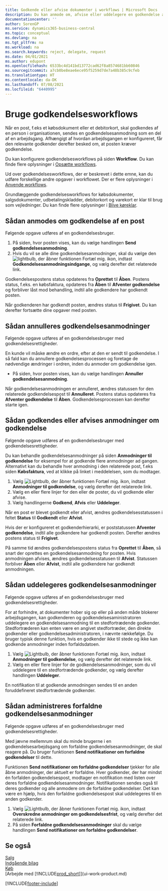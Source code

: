 ```yaml
---
title: Godkende eller afvise dokumenter i workflows | Microsoft Docs
description: Du kan anmode om, afvise eller uddelegere en godkendelse af f.eks. et købs- eller salgsdokument som en del af et workflow.
documentationcenter: ''
author: SorenGP
ms.service: dynamics365-business-central
ms.topic: conceptual
ms.devlang: na
ms.tgt_pltfrm: na
ms.workload: na
ms.search.keywords: reject, delegate, request
ms.date: 04/01/2021
ms.author: edupont
ms.openlocfilehash: 6533bc4d141bd13772cad62f8a8574681bb60846
ms.sourcegitcommit: a7cb0be8eae6ece95f5259d7de7a48b385c9cfeb
ms.translationtype: HT
ms.contentlocale: da-DK
ms.lasthandoff: 07/08/2021
ms.locfileid: "6440995"
---
```

# <a name="use-approval-workflows"></a>Bruge godkendelsesworkflows
Når en post, f.eks et købsdokument eller et debitorkort, skal godkendes af en person i organisationen, sendes en godkendelsesanmodning som en del af en arbejdsgang. Afhængigt af hvordan arbejdsgangen er konfigureret, får den relevante godkender derefter besked om, at posten kræver godkendelse.

Du kan konfigurere godkendelsesworkflows på siden **Workflow**. Du kan finde flere oplysninger i [Opsætte workflows](across-set-up-workflows.md).

Ud over godkendelsesworkflows, der er beskrevet i dette emne, kan du udføre forskellige andre opgaver i workflowet. Der er flere oplysninger i [Anvende workflows](across-use-workflows.md).

Grundlæggende godkendelsesworkflows for købsdokumenter, salgsdokumenter, udbetalingskladder, debitorkort og varekort er klar til brug som vejledninger. Du kan finde flere oplysninger i [Blive køreklar](ui-get-ready-business.md).

## <a name="to-request-approval-of-a-record"></a>Sådan anmodes om godkendelse af en post
Følgende opgave udføres af en godkendelsesbruger.

1. På siden, hvor posten vises, kan du vælge handlingen **Send godkendelsesanmodning**.
2. Hvis du vil se alle dine godkendelsesanmodninger, skal du vælge den ![lightbulb, der åbner funktionen Fortæl mig.](media/ui-search/search_small.png "Fortæl mig, hvad du vil foretage dig") ikon, indtast **Godkendelsesanmodningsindgange**, og vælg derefter det relaterede link.  

Godkendelsespostens status opdateres fra **Oprettet** til **Åben**. Postens status, f.eks. en købsfaktura, opdateres fra **Åben** til **Afventer godkendelse** og forbliver låst mod behandling, indtil alle godkendere har godkendt posten.

Når godkenderen har godkendt posten, ændres status til **Frigivet**. Du kan derefter fortsætte dine opgaver med posten.

## <a name="to-cancel-requests-for-approval"></a>Sådan annulleres godkendelsesanmodninger
Følgende opgave udføres af en godkendelsesbruger med godkendelsesrettigheder.

En kunde vil måske ændre en ordre, efter at den er sendt til godkendelse. I så fald kan du annullere godkendelsesprocessen og foretage de nødvendige ændringer i ordren, inden du anmoder om godkendelse igen.

- På siden, hvor posten vises, kan du vælge handlingen **Annuller godkendelsesanmodning**.

Når godkendelsesanmodningen er annulleret, ændres statussen for den relaterede godkendelsespost til **Annulleret**. Postens status opdateres fra **Afventer godkendelse** til **Åben**. Godkendelsesprocessen kan derefter starte igen.

## <a name="to-approve-or-reject-requests-for-approval"></a>Sådan godkendes eller afvises anmodninger om godkendelse
Følgende opgave udføres af en godkendelsesbruger med godkendelsesrettigheder.

Du kan behandle godkendelsesanmodninger på siden **Anmodninger til godkendelse** for eksempel for at godkende flere anmodninger ad gangen. Alternativt kan du behandle hver anmodning i den relaterede post, f.eks siden **Købsfaktura**, ved at klikke på linket i meddelelsen, som du modtager.

1. Vælg ![Lightbulb, der åbner funktionen Fortæl mig.](media/ui-search/search_small.png "Fortæl mig, hvad du vil foretage dig") ikon, indtast **Anmodninger til godkendelse**, og vælg derefter det relaterede link.
2. Vælg en eller flere linjer for den eller de poster, du vil godkende eller afvise.
3. Vælg handlingerne **Godkend**, **Afvis** eller **Uddeleger**.

Når en post er blevet godkendt eller afvist, ændres godkendelsesstatussen i feltet **Status** til **Godkendt** eller **Afvist**.

Hvis der er konfigureret et godkenderhierarki, er poststatussen **Afventer godkendelse**, indtil alle godkendere har godkendt posten. Derefter ændres postens status til **Frigivet**.

På samme tid ændres godkendelsespostens status fra **Oprettet** til **Åben**, så snart der oprettes en godkendelsesanmodning for posten. Hvis anmodningen afvises, ændres godkendelsesstatusen til **Afvist**. Statussen forbliver **Åben** eller **Afvist**, indtil alle godkendere har godkendt anmodningen.

## <a name="to-delegate-requests-for-approval"></a>Sådan uddelegeres godkendelsesanmodninger
Følgende opgave udføres af en godkendelsesbruger med godkendelsesrettigheder.

For at forhindre, at dokumenter hober sig op eller på anden måde blokerer arbejdsgangen, kan godkenderen og godkendelsesaministratoren uddelegere en godkendelsesanmodning til en stedfortrædende godkender. Stedfortræderen kan enten være en angivet stedfortræder, den direkte godkender eller godkendelsesadministratoren, i nævnte rækkefølge. Du bruger typisk denne funktion, hvis en godkender ikke til stede og ikke kan godkende anmodninger inden forfaldsdatoen.

1. Vælg ![Lightbulb, der åbner funktionen Fortæl mig.](media/ui-search/search_small.png "Fortæl mig, hvad du vil foretage dig") ikon, indtast **Anmodninger til godkendelse**, og vælg derefter det relaterede link.
2. Vælg en eller flere linjer for de godkendelsesanmodninger, som du vil uddelegere til en stedfortrædende godkender, og vælg derefter handlingen **Uddeleger**.

En notifikation til at godkende anmodningen sendes til en anden foruddefineret stedfortrædende godkender.

## <a name="to-manage-overdue-approval-requests"></a>Sådan administreres forfaldne godkendelsesanmodninger
Følgende opgave udføres af en godkendelsesbruger med godkendelsesrettigheder.

Med jævne mellemrum skal du minde brugerne i en godkendelsesarbejdsgang om forfaldne godkendelsesanmodninger, de skal reagere på. Du bruger funktionen **Send notifikationer om forfaldne godkendelser** til dette.

Funktionen **Send notifikationer om forfaldne godkendelser** tjekker for alle åbne anmodninger, der aktuelt er forfaldne. Hver godkender, der har mindst én forfalden godkendelsespost, modtager en notifikation med listen over deres forfaldne godkendelsesanmodninger. Notifikationen sendes også til deres godkender og alle anmodere om de forfaldne godkendelser. Det kan være en hjælp, hvis den forfaldne godkendelsespost skal uddelegeres til en anden godkender.

1. Vælg ![Lightbulb, der åbner funktionen Fortæl mig.](media/ui-search/search_small.png "Fortæl mig, hvad du vil foretage dig") ikon, indtast **Overskredne anmodninger om godkendelsesfrist**, og vælg derefter det relaterede link.
2. På siden **Forfaldne godkendelsesanmodninger** skal du vælge handlingen **Send notifikationer om forfaldne godkendelser**.

## <a name="see-also"></a>Se også
[Salg](sales-manage-sales.md)    
[Indgående bilag](across-income-documents.md)  
[Køb](purchasing-manage-purchasing.md)  
[Arbejde med [!INCLUDE[prod_short](includes/prod_short.md)]](ui-work-product.md)


[!INCLUDE[footer-include](includes/footer-banner.md)]